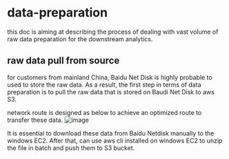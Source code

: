 # data-preparation

this doc is aiming at describing the process of dealing with vast volume of raw data preparation for the downstream analytics.

## raw data pull from source
for customers from mainland China, Baidu Net Disk is highly probable to used to store the raw data. As a result, the first step in terms of data preparation is to pull the raw data that is stored on Baudi Net Disk to aws S3.

network route is designed as below to achieve an optimized route to transfer these data.
![image](https://user-images.githubusercontent.com/97269758/160224355-aadf9cbb-71e7-4b8e-8803-30b974e48e43.png)

It is essential to download these data from Baidu Netdisk manually to the windows EC2. After that, can use aws cli installed on windows EC2 to unzip the file in batch and push them to S3 bucket.

